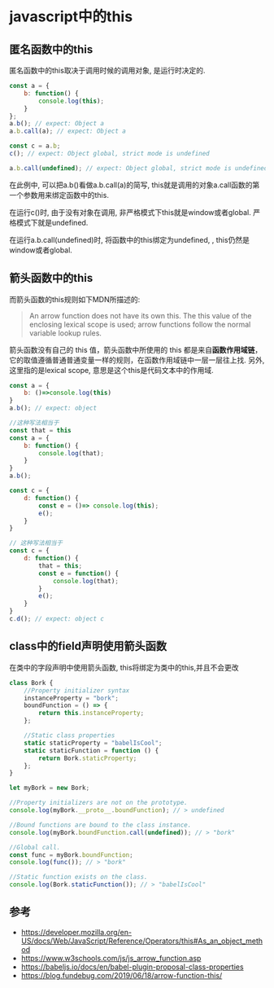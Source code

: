 # javascript中的this

## 匿名函数中的this

匿名函数中的this取决于调用时候的调用对象, 是运行时决定的.

``` javascript
const a = {
    b: function() {
        console.log(this);
    }
};
a.b(); // expect: Object a
a.b.call(a); // expect: Object a

const c = a.b;
c(); // expect: Object global, strict mode is undefined

a.b.call(undefined); // expect: Object global, strict mode is undefined
```

在此例中, 可以把a.b()看做a.b.call(a)的简写, this就是调用的对象a.call函数的第一个参数用来绑定函数中的this.

在运行c()时, 由于没有对象在调用, 非严格模式下this就是window或者global. 严格模式下就是undefined.

在运行a.b.call(undefined)时, 将函数中的this绑定为undefined, , this仍然是window或者global.

## 箭头函数中的this

而箭头函数的this规则如下MDN所描述的:
> An arrow function does not have its own this. The this value of the enclosing lexical scope is used; arrow functions follow the normal variable lookup rules.

箭头函数没有自己的 this 值，箭头函数中所使用的 this 都是来自**函数作用域链**，它的取值遵循普通普通变量一样的规则，在函数作用域链中一层一层往上找. 另外,这里指的是lexical scope, 意思是这个this是代码文本中的作用域.

```javascript
const a = {
    b: ()=>console.log(this)
}
a.b(); // expect: object

//这种写法相当于
const that = this
const a = {
    b: function() {
        console.log(that);
    }
}
a.b();

const c = {
    d: function() {
        const e = ()=> console.log(this);
        e();
    }
}

// 这种写法相当于
const c = {
    d: function() {
        that = this;
        const e = function() {
            console.log(that);
        }
        e();
    }
}
c.d(); // expect: object c
```

## class中的field声明使用箭头函数

在类中的字段声明中使用箭头函数, this将绑定为类中的this,并且不会更改

```javascript
class Bork {
    //Property initializer syntax
    instanceProperty = "bork";
    boundFunction = () => {
        return this.instanceProperty;
    };

    //Static class properties
    static staticProperty = "babelIsCool";
    static staticFunction = function () {
        return Bork.staticProperty;
    };
}

let myBork = new Bork;

//Property initializers are not on the prototype.
console.log(myBork.__proto__.boundFunction); // > undefined

//Bound functions are bound to the class instance.
console.log(myBork.boundFunction.call(undefined)); // > "bork"

//Global call.
const func = myBork.boundFunction;
console.log(func()); // > "bork"

//Static function exists on the class.
console.log(Bork.staticFunction()); // > "babelIsCool"
```

## 参考

* <https://developer.mozilla.org/en-US/docs/Web/JavaScript/Reference/Operators/this#As_an_object_method>
* <https://www.w3schools.com/js/js_arrow_function.asp>
* <https://babeljs.io/docs/en/babel-plugin-proposal-class-properties>
* <https://blog.fundebug.com/2019/06/18/arrow-function-this/>
